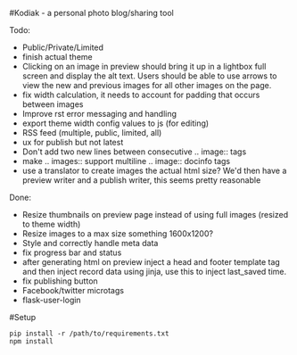 #Kodiak - a personal photo blog/sharing tool

Todo:
- Public/Private/Limited
- finish actual theme
- Clicking on an image in preview should bring it up in a lightbox full
  screen and display the alt text. Users should be able to use arrows to
  view the new and previous images for all other images on the page.
- fix width calculation, it needs to account for padding that occurs
  between images
- Improve rst error messaging and handling
- export theme width config values to js (for editing)
- RSS feed (multiple, public, limited, all)
- ux for publish but not latest
- Don't add two new lines between consecutive .. image:: tags
- make .. images:: support multiline .. image:: docinfo tags
- use a translator to create images the actual html size? We'd then have
  a preview writer and a publish writer, this seems pretty reasonable

Done:
- Resize thumbnails on preview page instead of using full images
  (resized to theme width)
- Resize images to a max size something 1600x1200?
- Style and correctly handle meta data
- fix progress bar and status
- after generating html on preview inject a head and footer template tag
  and then inject record data using jinja, use this to inject last_saved
  time.
- fix publishing button
- Facebook/twitter microtags
- flask-user-login

#Setup

```
pip install -r /path/to/requirements.txt
npm install
```
